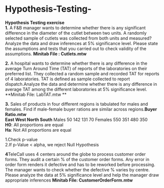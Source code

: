 # Hypothesis-Testing-
**Hypothesis Testing  exercise**</br>
**1.** A F&B manager wants to determine whether there is any significant difference in the diameter of the cutlet between two units. A randomly selected sample of cutlets was collected from both units and measured? Analyze the data and draw inferences at 5% significance level. Please state the assumptions and tests that you carried out to check validity of the assumptions.
 **Minitab File : Cutlets.mtw**</br>

**2.** A hospital wants to determine whether there is any difference in the average Turn Around Time (TAT) of reports of the laboratories on their preferred list. They collected a random sample and recorded TAT for reports of 4 laboratories. TAT is defined as sample collected to report dispatch.Analyze the data and determine whether there is any difference in average TAT among the different laboratories at 5% significance level.
**Minitab File: LabTAT.mtw **</br>

**3.** Sales of products in four different regions is tabulated for males and females. Find if male-female buyer rations are similar across regions.**Buyer Ratio.mtw**</br>
	**East	West	North	South**
Males	50	142	131	70
Females	550	351	480	350</br>
**H0**: All proportions are equal</br>
**Ha**: Not All proportions are equal</br>

1.Check p-value</br>
2.If p-Value < alpha, we reject Null Hypothesis</br>

**4**TeleCall uses 4 centers around the globe to process customer order forms. They audit a certain %  of the customer order forms. Any error in order form renders it defective and has to be reworked before processing.  The manager wants to check whether the defective %  varies by centre. Please analyze the data at 5% significance level and help the manager draw appropriate inferences
**Minitab File: CustomerOrderForm.mtw**</br>




 



    
